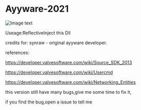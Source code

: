 # Ayyware-2021

![Image text](https://github.com/helloobaby/AYYWARE-CSGO-2021/blob/master/ESP.png)


Useage:ReflectiveInject this Dll


credits for: synraw - original ayyware developer.


references:

https://developer.valvesoftware.com/wiki/Source_SDK_2013

https://developer.valvesoftware.com/wiki/Usercmd

https://developer.valvesoftware.com/wiki/Networking_Entities


this version still have many bugs,give me some time to fix it,

if you find the bug,open a issue to tell me
